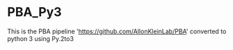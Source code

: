 # PBA_Py3
This is the PBA pipeline 'https://github.com/AllonKleinLab/PBA' converted to python 3 using Py.2to3
